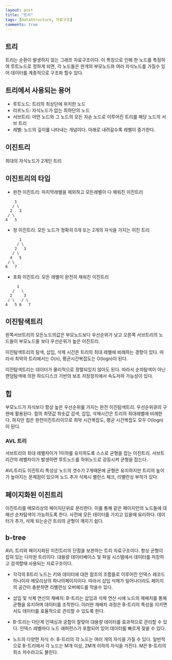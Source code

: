 ```yaml
---
layout: post
title: "트리"
tags: [DataStructure, 자료구조]
comments: true
---
```


## 트리
트리는 순환이 발생하지 않는 그래프 자료구조이다.
이 특징으로 인해 한 노드를 특정하여 루트노드로 정하게 되면, 각 노드들은 한개의 부모노드와 여러 자식노드를 가질수 있어 데이터를 계층적으로 구조화 할수 있다.

## 트리에서 사용되는 용어
- 루트노드: 트리의 최상단에 위치한 노드
- 리프노드: 자식노드가 없는 최하단의 노드
- 서브트리: 어떤 노드와 그 노드의 모든 자손 노드로 이루어진 트리를 해당 노드의 서브 트리
- 레벨: 노드의 깊이를 나타내는 개념이다. 아래로 내려갈수록 레벨이 증가한다.

## 이진트리
최대의 자식노드가 2개인 트리

## 이진트리의 타입
- 완전 이진트리: 마지막레벨을 제외하고 모든레벨이 다 채워진 이진트리
```
    1
   / \
  2   3
 / \
4   5
```

- 정 이진트리: 모든 노드가 정확히 0개 또는 2개의 자식을 가지는 이진 트리
```
      1
     / \
    2   3
   / \
  4   5
 / \
6   7
```

- 포화 이진트리: 모든 레벨이 완전히 채워진 이진트리
```
     1
   /   \
  2     3
 / \   / \
4   5 6   7
```

## 이진탐색트리
왼쪽서브트리의 모든노드의값은 부모노드보다 우선순위가 낮고 오른쪽 서브트리의 노드들이 부모노드들 보다 우선순위가 높은 이진트리.

이진탐색트리의 탐색, 삽입, 삭제 시간은 트리의 최대 레벨에 비례하는 경향이 있다. 따라서 최악의 트리에서는 O(n), 평균시간복잡도는 O(logn)이 된다.

이진탐색트리는 데이터가 물리적으로 정렬되있지 않아도 된다. 따라서 순차탐색이 아닌 랜덤탐색에 의한 하드디스크 기반의 보조 저장장치에서 속도저하 가능성이 있다.

## 힙
부모노드가 자식보다 항상 높은 우선순위를 가지는 완전 이진탐색트리.
우선순위큐의 구현에 활용된다. 힙의 최댓값 최솟값 검색, 삽입, 삭제시간은 트리의 최대레벨에 비례한다. 하지만 힙은 완전이진트리이므로 최악 시간복잡도, 평균 시간복잡도 모두 O(logn)이 된다.

### AVL 트리
서브트리의 최대 레벨차이가 1이하를 유지하도록 스스로 균형을 잡는 이진트리.
서브트리간의 레벨차이가 발생하면 루트노드를 하위노드로 강등시켜 균형을 잡는다.

AVL트리도 이진트리 특성상 노드의 갯수가 2개때문에 균형은 유지하지만 트리의 높이가 높아지는 문제점이 있으며
노드 추가 삭제시 밸런스 체크, 리밸런싱 부하가 있다.

## 페이지화된 이진트리
이진트리를 메모리상의 페이지단위로 분리한다. 이를 통해 같은 페이지안의 노드들에 대해선 순차탐색이 가능하도록 한다.
사전에 모든 데이터를 가지고 있을때 유리하다. 데이터가 추가, 삭제 되는순간 트리의 균형이 깨지기 쉽다.

## b-tree
AVL 트리와 페이지화된 이진트리의 단점을 보완하는 트리 자료구조이다. 항상 균형이 잡혀 있는 다차원 트리이다. 대용량 데이터베이스 및 파일 시스템에서 데이터를 저장하고 검색할때 사용되는 자료구조이다.

- 각각의 B트리 노드는 키와 데이터에 대한 참조의 조합들로 이루어진 인덱스 레코드 하나이자 메모리상의 하나의페이지이다. 따라서 삽입 삭제가 일어나더라도 페이지의 공간이 충분하면 리밸런싱 오버헤드를 막을수 있다.

- 삽입 및 삭제 연산의 재배치: B-트리는 삽입과 삭제 연산 시에 노드의 재배치를 통해 균형을 유지하며 데이터를 조작한다. 이러한 재배치 과정은 B-트리의 특성을 지키면서도 데이터를 효율적으로 관리할 수 있도록 한다.

- B-트리는 다단계 인덱싱과 궁합이 잘맞아 대용량 데이터를 효과적으로 관리할 수 있다. 인덱스 레벨마다 노드 래퍼런스가 포함되어 있어 데이터를 빠르게 찾을 수 있다.

- 노드의 다양한 자식 수: B-트리의 각 노드는 여러 개의 자식을 가질 수 있다. 일반적으로 B-트리에서 각 노드는 M개 이상, 2M개 이하의 자식을 가진다. M은 B-트리의 최소 차수라고도 불린다.


